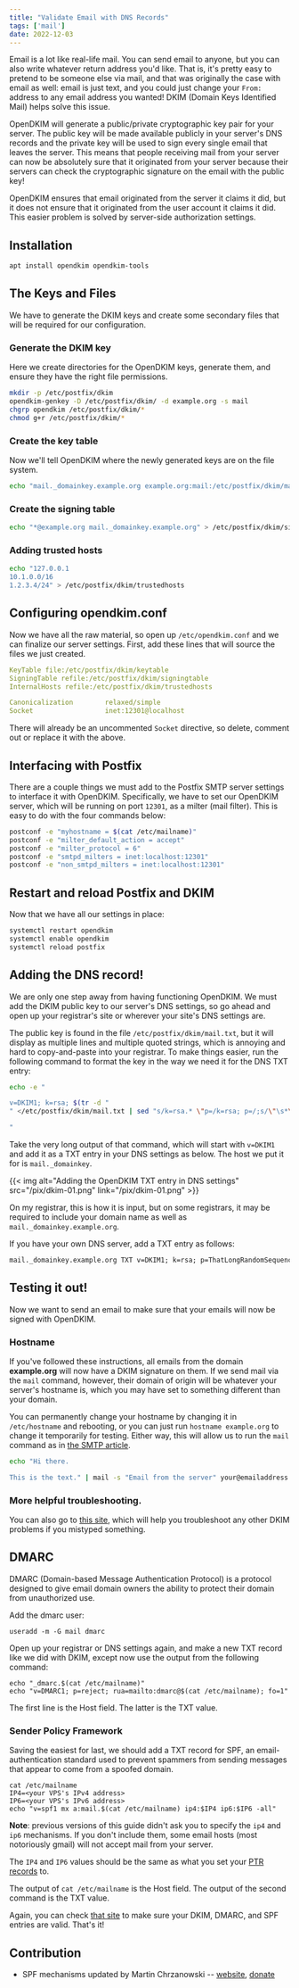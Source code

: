 ```yaml
---
title: "Validate Email with DNS Records"
tags: ['mail']
date: 2022-12-03
---
```

Email is a lot like real-life mail. You can send email to anyone, but
you can also write whatever return address you\'d like. That is, it\'s
pretty easy to pretend to be someone else via mail, and that was
originally the case with email as well: email is just text, and you
could just change your `From:` address to any email address you wanted!
DKIM (Domain Keys Identified Mail) helps solve this issue.

OpenDKIM will generate a public/private cryptographic key pair for your
server. The public key will be made available publicly in your server\'s
DNS records and the private key will be used to sign every single email
that leaves the server. This means that people receiving mail from your
server can now be absolutely sure that it originated from your server
because their servers can check the cryptographic signature on the email
with the public key!

OpenDKIM ensures that email originated from the server it claims it did,
but it does not ensure that it originated from the user account it
claims it did. This easier problem is solved by server-side
authorization settings.

## Installation

```sh
apt install opendkim opendkim-tools
```

## The Keys and Files

We have to generate the DKIM keys and create some secondary files that
will be required for our configuration.

### Generate the DKIM key

<!--
TODO: Make a unique directory for each domain to later allow multiple domain
DKIM validation for servers serving more than one domain name.
-->

Here we create directories for the OpenDKIM keys, generate them, and
ensure they have the right file permissions.

```sh
mkdir -p /etc/postfix/dkim
opendkim-genkey -D /etc/postfix/dkim/ -d example.org -s mail
chgrp opendkim /etc/postfix/dkim/*
chmod g+r /etc/postfix/dkim/*
```

### Create the key table

Now we\'ll tell OpenDKIM where the newly generated keys are on the file
system.

```sh
echo "mail._domainkey.example.org example.org:mail:/etc/postfix/dkim/mail.private" > /etc/postfix/dkim/keytable
```

### Create the signing table

```sh
echo "*@example.org mail._domainkey.example.org" > /etc/postfix/dkim/signingtable
```

### Adding trusted hosts

```sh
echo "127.0.0.1
10.1.0.0/16
1.2.3.4/24" > /etc/postfix/dkim/trustedhosts
```

## Configuring opendkim.conf

Now we have all the raw material, so open up `/etc/opendkim.conf` and we
can finalize our server settings. First, add these lines that will
source the files we just created.

```yaml
KeyTable file:/etc/postfix/dkim/keytable
SigningTable refile:/etc/postfix/dkim/signingtable
InternalHosts refile:/etc/postfix/dkim/trustedhosts

Canonicalization        relaxed/simple
Socket                  inet:12301@localhost
```

There will already be an uncommented `Socket` directive, so delete,
comment out or replace it with the above.

## Interfacing with Postfix

There are a couple things we must add to the Postfix SMTP server
settings to interface it with OpenDKIM. Specifically, we have to set our
OpenDKIM server, which will be running on port `12301`, as a milter
(mail filter). This is easy to do with the four commands below:

```sh
postconf -e "myhostname = $(cat /etc/mailname)"
postconf -e "milter_default_action = accept"
postconf -e "milter_protocol = 6"
postconf -e "smtpd_milters = inet:localhost:12301"
postconf -e "non_smtpd_milters = inet:localhost:12301"
```

## Restart and reload Postfix and DKIM

Now that we have all our settings in place:

```sh
systemctl restart opendkim
systemctl enable opendkim
systemctl reload postfix
```

## Adding the DNS record!

We are only one step away from having functioning OpenDKIM. We must add the
DKIM public key to our server\'s DNS settings, so go ahead and open up your
registrar\'s site or wherever your site\'s DNS settings are.

The public key is found in the file `/etc/postfix/dkim/mail.txt`, but it
will display as multiple lines and multiple quoted strings, which is
annoying and hard to copy-and-paste into your registrar. To make things
easier, run the following command to format the key in the way we need
it for the DNS TXT entry:

```sh
echo -e "

v=DKIM1; k=rsa; $(tr -d "
" </etc/postfix/dkim/mail.txt | sed "s/k=rsa.* \"p=/k=rsa; p=/;s/\"\s*\"//;s/\"\s*).*//" | grep -o "p=.*")

"
```

Take the very long output of that command, which will start with
`v=DKIM1` and add it as a TXT entry in your DNS settings as below. The
host we put it for is `mail._domainkey`.

{{< img alt="Adding the OpenDKIM TXT entry in DNS settings" src="/pix/dkim-01.png" link="/pix/dkim-01.png" >}}

On my registrar, this is how it is input, but on some registrars, it may be
required to include your domain name as well as `mail._domainkey.example.org`.

If you have your own DNS server, add a TXT entry as follows:

```txt
mail._domainkey.example.org TXT v=DKIM1; k=rsa; p=ThatLongRandomSequenceOfLettersAndNumbersOfYours
```

## Testing it out!

Now we want to send an email to make sure that your emails will now be
signed with OpenDKIM.

### Hostname

If you\'ve followed these instructions, all emails from the domain
**example.org** will now have a DKIM signature on them. If we send mail
via the `mail` command, however, their domain of origin will be whatever
your server\'s hostname is, which you may have set to something
different than your domain.

You can permanently change your hostname by changing it in
`/etc/hostname` and rebooting, or you can just run
`hostname example.org` to change it temporarily for testing. Either way,
this will allow us to run the `mail` command as in [the SMTP
article](smtp.html).

```sh
echo "Hi there.

This is the text." | mail -s "Email from the server" your@emailaddress.com
```

### More helpful troubleshooting.

You can also go to [this site](https://appmaildev.com/en/dkim), which
will help you troubleshoot any other DKIM problems if you mistyped
something.

## DMARC

DMARC (Domain-based Message Authentication Protocol) is a protocol designed
to give email domain owners the ability to protect their domain from
unauthorized use.

Add the dmarc user:

    useradd -m -G mail dmarc

Open up your registrar or DNS settings again, and make a new TXT record like
we did with DKIM, except now use the output from the following command:

    echo "_dmarc.$(cat /etc/mailname)"
    echo "v=DMARC1; p=reject; rua=mailto:dmarc@$(cat /etc/mailname); fo=1"

The first line is the Host field. The latter is the TXT value.

### Sender Policy Framework

Saving the easiest for last, we should add a TXT record for SPF,
an email-authentication standard used to prevent spammers from sending messages
that appear to come from a spoofed domain.

    cat /etc/mailname
    IP4=<your VPS's IPv4 address>
    IP6=<your VPS's IPv6 address>
    echo "v=spf1 mx a:mail.$(cat /etc/mailname) ip4:$IP4 ip6:$IP6 -all"

**Note**: previous versions of this guide didn't ask you to specify the `ip4`
and `ip6` mechanisms. If you don't include them, some email hosts (most
notoriously gmail) will not accept mail from your server.

The `IP4` and `IP6` values should be the same as what you set your [PTR
records](../rdns.html) to.

The output of `cat /etc/mailname` is the Host field. The output of the second command is the TXT value.

Again, you can check [that site](https://appmaildev.com/en/spf)
to make sure your DKIM, DMARC, and SPF entries are valid. That's it!

## Contribution

- SPF mechanisms updated by Martin Chrzanowski \-- [website](https://m-chrzan.xyz), [donate](https://m-chrzan.xyz/donate.html)
